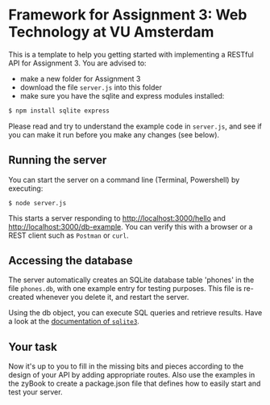 Framework for Assignment 3: Web Technology at VU Amsterdam
==========================================================

This is a template to help you getting started with implementing a RESTful API
for Assignment 3. You are advised to:
* make a new folder for Assignment 3
* download the file `server.js` into this folder
* make sure you have the sqlite and express modules installed:

```bash
$ npm install sqlite express
```

Please read and try to understand the example code in `server.js`, 
and see if you can make it run before you make any changes (see below).

Running the server
------------------

You can start the server on a command line (Terminal, Powershell) by executing:

```
$ node server.js
```

This starts a server responding to 
[http://localhost:3000/hello](http://localhost:3000/hello) and
[http://localhost:3000/db-example](http://localhost:3000/db-example). 
You can verify this with a
browser or a REST client such as `Postman` or `curl`.


Accessing the database
----------------------

The server automatically creates an SQLite database table 'phones' in the file `phones.db`, with one example entry for testing purposes.
This file is re-created whenever you delete it, and restart the server.

Using the db object, you can execute SQL queries and retrieve results. Have a look at the [documentation
of `sqlite3`](https://www.sqlitetutorial.net/sqlite-nodejs/).


Your task
---------

Now it's up to you to fill in the missing bits and pieces according to the design of your API
by adding appropriate routes. Also use the examples in the zyBook to create a package.json file that defines how to easily start and test your server.

